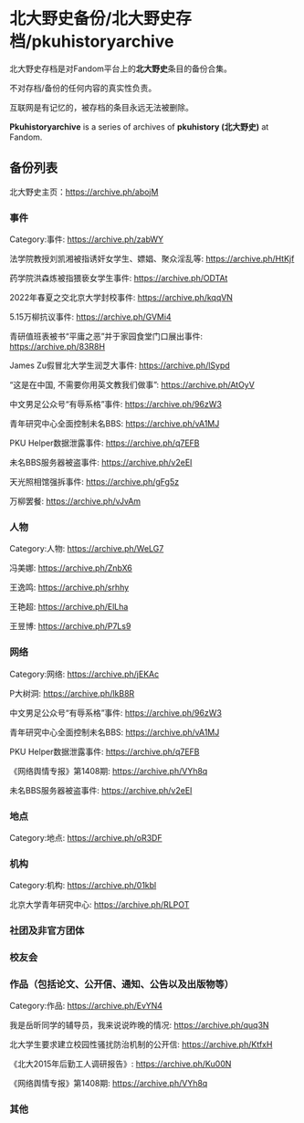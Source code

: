 # 北大野史备份/北大野史存档/pkuhistoryarchive

北大野史存档是对Fandom平台上的**北大野史**条目的备份合集。

不对存档/备份的任何内容的真实性负责。

互联网是有记忆的，被存档的条目永远无法被删除。

**Pkuhistoryarchive** is a series of archives of **pkuhistory (北大野史)** at Fandom.

## 备份列表

北大野史主页：https://archive.ph/abojM

### 事件

Category:事件: https://archive.ph/zabWY

法学院教授刘凯湘被指诱奸女学生、嫖娼、聚众淫乱等: https://archive.ph/HtKjf

药学院洪森炼被指猥亵女学生事件: https://archive.ph/ODTAt

2022年春夏之交北京大学封校事件: https://archive.ph/kqqVN

5.15万柳抗议事件: https://archive.ph/GVMi4

青研值班表被书“平庸之恶”并于家园食堂门口展出事件: https://archive.ph/83R8H

James Zu假冒北大学生润芝大事件: https://archive.ph/lSypd

“这是在中国, 不需要你用英文教我们做事”: https://archive.ph/AtOyV

中文男足公众号“有辱系格”事件: https://archive.ph/96zW3

青年研究中心全面控制未名BBS: https://archive.ph/vA1MJ

PKU Helper数据泄露事件: https://archive.ph/q7EFB

未名BBS服务器被盗事件: https://archive.ph/v2eEI

天光照相馆强拆事件: https://archive.ph/gFg5z

万柳罢餐: https://archive.ph/vJvAm

### 人物

Category:人物: https://archive.ph/WeLG7

冯美娜: https://archive.ph/ZnbX6

王逸鸣: https://archive.ph/srhhy

王艳超: https://archive.ph/ElLha

王昱博: https://archive.ph/P7Ls9

### 网络

Category:网络: https://archive.ph/jEKAc

P大树洞: https://archive.ph/lkB8R

中文男足公众号“有辱系格”事件: https://archive.ph/96zW3

青年研究中心全面控制未名BBS: https://archive.ph/vA1MJ

PKU Helper数据泄露事件: https://archive.ph/q7EFB

《网络舆情专报》第1408期: https://archive.ph/VYh8q

未名BBS服务器被盗事件: https://archive.ph/v2eEI

### 地点

Category:地点: https://archive.ph/oR3DF

### 机构

Category:机构: https://archive.ph/01kbl

北京大学青年研究中心: https://archive.ph/RLPOT

### 社团及非官方团体

### 校友会

### 作品（包括论文、公开信、通知、公告以及出版物等）

Category:作品: https://archive.ph/EvYN4

我是岳昕同学的辅导员，我来说说昨晚的情况: https://archive.ph/quq3N

北大学生要求建立校园性骚扰防治机制的公开信: https://archive.ph/KtfxH

《北大2015年后勤工人调研报告》: https://archive.ph/Ku00N

《网络舆情专报》第1408期: https://archive.ph/VYh8q

### 其他

